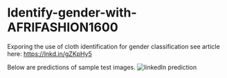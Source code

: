 # Identify-gender-with-AFRIFASHION1600
Exporing the use of cloth identification for gender classification 
see article here: https://lnkd.in/gZKpHy5

Below are predictions of sample test images.
![linkedIn prediction](https://user-images.githubusercontent.com/54807024/124264575-f8a76880-dac7-11eb-8960-de6e06cd2127.JPG)

